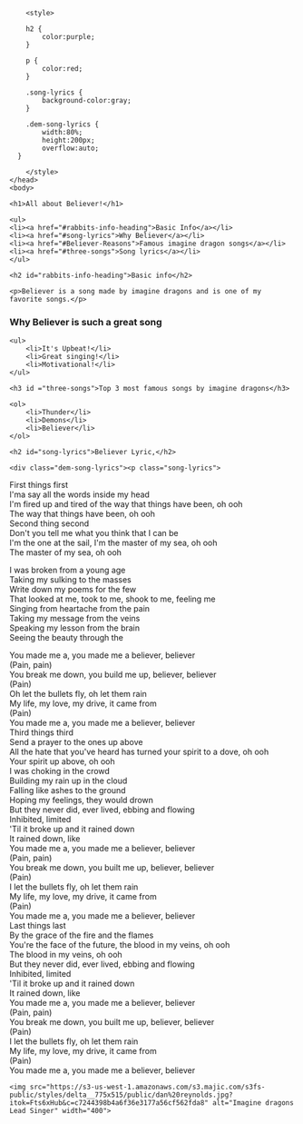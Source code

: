 <html>
    <head>
        
        <style>
        
        h2 {
            color:purple;
        } 
        
        p {
            color:red;
        }
        
        .song-lyrics {
            background-color:gray;
        }
        
        .dem-song-lyrics {
            width:80%;
            height:200px;
            overflow:auto;
      }
        
        </style>
    </head>
    <body>

    <h1>All about Believer!</h1>
    
    <ul>
    <li><a href="#rabbits-info-heading">Basic Info</a></li>
    <li><a href="#song-lyrics">Why Believer</a></li>
    <li><a href="#Believer-Reasons">Famous imagine dragon songs</a></li>
    <li><a href="#three-songs">Song lyrics</a></li>
    </ul>
    
    <h2 id="rabbits-info-heading">Basic info</h2>
    
    <p>Believer is a song made by imagine dragons and is one of my favorite songs.</p>
    
   <h3 id ="Believer-Reasons">Why Believer is such a great song</h3>
    
    <ul>
        <li>It's Upbeat!</li>
        <li>Great singing!</li>
        <li>Motivational!</li>
    </ul>
    
    <h3 id ="three-songs">Top 3 most famous songs by imagine dragons</h3>
    
    <ol>
        <li>Thunder</li>
        <li>Demons</li>
        <li>Believer</li>
    </ol>
    
    <h2 id="song-lyrics">Believer Lyric,</h2>
    
    <div class="dem-song-lyrics"><p class="song-lyrics">
First things first<br>
I'ma say all the words inside my head<br>
I'm fired up and tired of the way that things have been, oh ooh<br>
The way that things have been, oh ooh<br>
Second thing second<br>
Don't you tell me what you think that I can be<br>
I'm the one at the sail, I'm the master of my sea, oh ooh<br>
The master of my sea, oh ooh<br>

    
I was broken from a young age<br>
Taking my sulking to the masses<br>
Write down my poems for the few<br>
That looked at me, took to me, shook to me, feeling me<br>
Singing from heartache from the pain<br>
Taking my message from the veins<br>
Speaking my lesson from the brain<br>
Seeing the beauty through the<br>
    
    
You made me a, you made me a believer, believer<br>
(Pain, pain)<br>
You break me down, you build me up, believer, believer<br>
(Pain)<br>
Oh let the bullets fly, oh let them rain<br>
My life, my love, my drive, it came from<br>
(Pain)<br>
You made me a, you made me a believer, believer<br>
Third things third<br>
Send a prayer to the ones up above<br>
All the hate that you've heard has turned your spirit to a dove, oh ooh<br>
Your spirit up above, oh ooh<br>
I was choking in the crowd<br>
Building my rain up in the cloud<br>
Falling like ashes to the ground<br>
Hoping my feelings, they would drown<br>
But they never did, ever lived, ebbing and flowing<br>
Inhibited, limited<br>
'Til it broke up and it rained down<br>
It rained down, like<br>
You made me a, you made me a believer, believer<br>
(Pain, pain)<br>
You break me down, you built me up, believer, believer<br>
(Pain)<br>
I let the bullets fly, oh let them rain<br>
My life, my love, my drive, it came from<br>
(Pain)<br>
You made me a, you made me a believer, believer<br>
Last things last<br>
By the grace of the fire and the flames<br>
You're the face of the future, the blood in my veins, oh ooh<br>
The blood in my veins, oh ooh<br>
But they never did, ever lived, ebbing and flowing<br>
Inhibited, limited<br>
'Til it broke up and it rained down<br>
It rained down, like<br>
You made me a, you made me a believer, believer<br>
(Pain, pain)<br>
You break me down, you built me up, believer, believer<br>
(Pain)<br>
I let the bullets fly, oh let them rain<br>
My life, my love, my drive, it came from<br>
(Pain)<br>
You made me a, you made me a believer, believer<br>

    <img src="https://s3-us-west-1.amazonaws.com/s3.majic.com/s3fs-public/styles/delta__775x515/public/dan%20reynolds.jpg?itok=Fts6xHub&c=c7244398b4a6f36e3177a56cf562fda8" alt="Imagine dragons Lead Singer" width="400"> 
   
    
    
    
    
    
    
